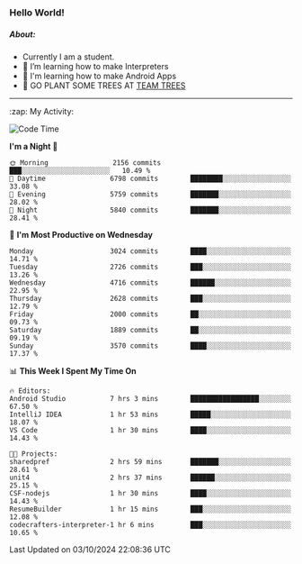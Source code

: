 ### Hello World!

##### About:
- Currently I am a student.
- 🌱 I’m learning how to make Interpreters
- 🌱 I'm learning how to make Android Apps
- 🌱 GO PLANT SOME TREES AT [TEAM TREES](https://teamtrees.org/)

---
  <summary>:zap: My Activity:</summary>
  
<!--START_SECTION:waka-->
![Code Time](http://img.shields.io/badge/Code%20Time-1%2C488%20hrs%2034%20mins-blue)

**I'm a Night 🦉** 

```text
🌞 Morning                2156 commits        ███░░░░░░░░░░░░░░░░░░░░░░   10.49 % 
🌆 Daytime                6798 commits        ████████░░░░░░░░░░░░░░░░░   33.08 % 
🌃 Evening                5759 commits        ███████░░░░░░░░░░░░░░░░░░   28.02 % 
🌙 Night                  5840 commits        ███████░░░░░░░░░░░░░░░░░░   28.41 % 
```
📅 **I'm Most Productive on Wednesday** 

```text
Monday                   3024 commits        ████░░░░░░░░░░░░░░░░░░░░░   14.71 % 
Tuesday                  2726 commits        ███░░░░░░░░░░░░░░░░░░░░░░   13.26 % 
Wednesday                4716 commits        ██████░░░░░░░░░░░░░░░░░░░   22.95 % 
Thursday                 2628 commits        ███░░░░░░░░░░░░░░░░░░░░░░   12.79 % 
Friday                   2000 commits        ██░░░░░░░░░░░░░░░░░░░░░░░   09.73 % 
Saturday                 1889 commits        ██░░░░░░░░░░░░░░░░░░░░░░░   09.19 % 
Sunday                   3570 commits        ████░░░░░░░░░░░░░░░░░░░░░   17.37 % 
```


📊 **This Week I Spent My Time On** 

```text
🔥 Editors: 
Android Studio           7 hrs 3 mins        █████████████████░░░░░░░░   67.50 % 
IntelliJ IDEA            1 hr 53 mins        █████░░░░░░░░░░░░░░░░░░░░   18.07 % 
VS Code                  1 hr 30 mins        ████░░░░░░░░░░░░░░░░░░░░░   14.43 % 

🐱‍💻 Projects: 
sharedpref               2 hrs 59 mins       ███████░░░░░░░░░░░░░░░░░░   28.61 % 
unit4                    2 hrs 37 mins       ██████░░░░░░░░░░░░░░░░░░░   25.15 % 
CSF-nodejs               1 hr 30 mins        ████░░░░░░░░░░░░░░░░░░░░░   14.43 % 
ResumeBuilder            1 hr 15 mins        ███░░░░░░░░░░░░░░░░░░░░░░   12.08 % 
codecrafters-interpreter-1 hr 6 mins         ███░░░░░░░░░░░░░░░░░░░░░░   10.65 % 
```


 Last Updated on 03/10/2024 22:08:36 UTC
<!--END_SECTION:waka-->
